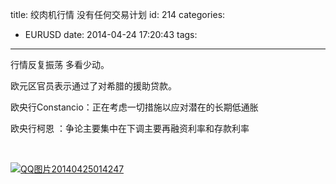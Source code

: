 title: 绞肉机行情  没有任何交易计划
id: 214
categories:
  - EURUSD
date: 2014-04-24 17:20:43
tags:
---

行情反复振荡 多看少动。

欧元区官员表示通过了对希腊的援助贷款。

欧央行Constancio：正在考虑一切措施以应对潜在的长期低通胀

欧央行柯恩 ：争论主要集中在下调主要再融资利率和存款利率

&nbsp;

[![QQ图片20140425014247](http://bcs.duapp.com/eurusd/blog/QQ图片201404250142471.jpg)](http://bcs.duapp.com/eurusd/blog/QQ图片201404250142471.jpg)